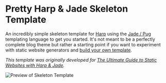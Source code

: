 # Pretty Harp & Jade Skeleton Template
An incredibly simple skeleton template for [Harp](http://harpjs.com) using the [Jade / Pug](http://jade-lang.com/) templating language to get you started. It's not meant to be a perfectly complete blog theme but rather a starting point if you want to experiment with static website generators and [build your own template](https://ines.io/blog/the-ultimate-guide-static-websites-harp-jade).

*This template was originally developed for [The Ultimate Guide to Static Websites with Harp & Jade](https://ines.io/blog/the-ultimate-guide-static-websites-harp-jade).*

![Preview of Skeleton Template](https://ines.io/blog/img/harp-jade_skeleton.jpg)
